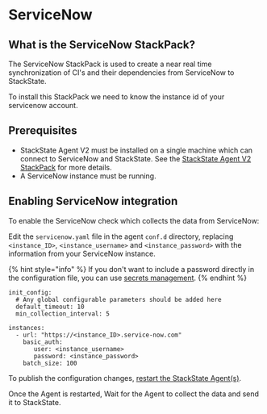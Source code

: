 # ServiceNow

## What is the ServiceNow StackPack?

The ServiceNow StackPack is used to create a near real time synchronization of CI's and their dependencies from ServiceNow to StackState.

To install this StackPack we need to know the instance id of your servicenow account.

## Prerequisites

* StackState Agent V2 must be installed on a single machine which can connect to ServiceNow and StackState. See the [StackState Agent V2 StackPack](/stackpacks/integrations/agent.md) for more details.
* A ServiceNow instance must be running.

## Enabling ServiceNow integration

To enable the ServiceNow check which collects the data from ServiceNow:

Edit the `servicenow.yaml` file in the agent `conf.d` directory, replacing `<instance_ID>`, `<instance_username>` and `<instance_password>` with the information from your ServiceNow instance.

{% hint style="info" %}
If you don't want to include a password directly in the configuration file, you can use [secrets management](/configure/security/secrets_management.md).
{% endhint %}

```text
init_config:
  # Any global configurable parameters should be added here
  default_timeout: 10
  min_collection_interval: 5

instances:
  - url: "https://<instance_ID>.service-now.com"
    basic_auth:
       user: <instance_username>
       password: <instance_password>
    batch_size: 100
```

To publish the configuration changes, [restart the StackState Agent\(s\)](/stackpacks/integrations/agent.md#start-stop-restart-the-stackstate-agent).

Once the Agent is restarted, Wait for the Agent to collect the data and send it to StackState.

